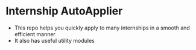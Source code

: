 # Internship AutoApplier

- This repo helps you quickly apply to many internships in a smooth and efficient manner
- It also has useful utility modules